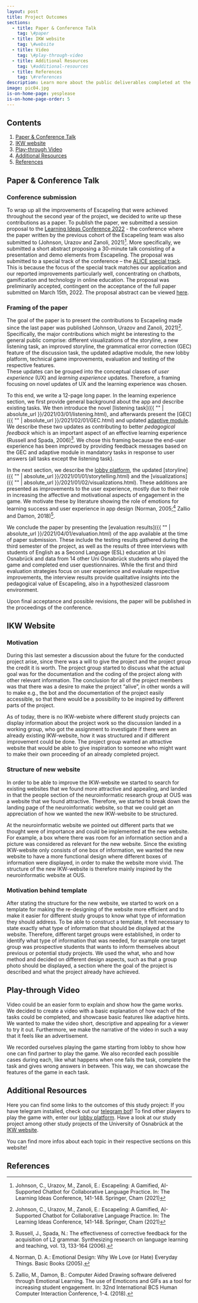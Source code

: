 ```yaml
---
layout: post
title: Project Outcomes
sections:
  - title: Paper & Conference Talk
    tag: \#paper
  - title: IKW website
    tag: \#website
  - title: Video
    tag: \#play-through-video
  - title: Additional Resources
    tag: \#additional-resources
  - title: References
    tag: \#references
description: Learn more about the public deliverables completed at the end of this two-year study project.
image: pic04.jpg
is-on-home-page: yesplease
is-on-home-page-order: 5
---
```


## Contents

1. [Paper & Conference Talk](#paper--conference-talk)
2. [IKW website](#ikw-website)
3. [Play-through Video](#play-through-video)
4. [Additional Resources](#additional-resources)
5. [References](#references)

## Paper & Conference Talk

### Conference submission

To wrap up all the improvements of Escapeling that were achieved throughout the second year of the project, we decided to write up these contributions as a paper. To publish the paper, we submitted a session proposal to the [Learning Ideas Conference 2022](https://www.learningideasconf.org/) - the conference where the paper written by the previous cohort of the Escapeling team was also submitted to (Johnson, Urazov and Zanoli, 2021)[^a]. More specifically, we submitted a short abstract proposing a 30-minute talk consisting of a presentation and demo elements from Escapeling. The proposal was submitted to a special track of the conference – the [ALICE special track](https://www.learningideasconf.org/alice). This is because the focus of the special track matches our application and our reported improvements particularly well, concentrating on chatbots, gamification and technology in online education. The proposal was preliminarily accepted, contingent on the acceptance of the full paper submitted on March 15th, 2022. The proposal abstract can be viewed [here](https://www.learningideasconf.org/program).

### Framing of the paper

The goal of the paper is to present the contributions to Escapeling made since the last paper was published (Johnson, Urazov and Zanoli, 2021)[^a]. Specifically, the major contributions which might be interesting to the general public comprise: different visualizations of the storyline, a new listening task, an improved storyline, the grammatical error correction (GEC) feature of the discussion task, the updated adaptive module, the new lobby platform,  technical game improvements, evaluation and testing of the respective features.  
These updates can be grouped into the conceptual classes of _user experience_ (UX) and _learning experience_ updates. Therefore, a framing focusing on novel updates of UX and the learning experience was chosen.

To this end, we write a 12-page long paper. In the learning experience section, we first provide general background about the app and describe existing tasks. We then introduce the novel [listening task]({{ "" | absolute_url }}/2021/03/01/listening.html), and afterwards present the [GEC]({{ "" | absolute_url }}/2021/02/01/GEC.html) and updated [adaptive module](TBD). We describe these two updates as contributing to better _pedagogical feedback_ which is an important aspect of an effective learning experience (Russell and Spada, 2006)[^b]. We chose this framing because the end-user experience has been improved by providing feedback messages based on the GEC and adaptive module in mandatory tasks in response to user answers (all tasks except the listening task).

In the next section, we describe the [lobby platform](TBD), the updated [storyline]({{ "" | absolute_url }}/2021/01/01/storytelling.html) and the [visualizations]({{ "" | absolute_url }}/2021/01/02/visualizations.html). These additions are presented as improvements to the user experience, mostly due to their role in increasing the affective and motivational aspects of engagement in the game. We motivate these by literature showing the role of emotions for learning success and user experience in app design (Norman, 2005;[^c] Zallio and Damon, 2018)[^d].

We conclude the paper by presenting the [evaluation results]({{ "" | absolute_url }}/2021/04/01/evaluation.html) of the app available at the time of paper submission. These include the testing results gathered during the third semester of the project, as well as the results of three interviews with students of English as a Second Language (ESL) education at Uni Osnabrück and data from 14 other Uni Osnabrück students who played the game and completed end user questionnaires. While the first and third evaluation strategies focus on user experience and evaluate respective improvements, the interview results provide qualitative insights into the pedagogical value of Escapeling, also in a hypothesized classroom environment.

Upon final acceptance and possible revisions, the paper will be published in the proceedings of the conference.

## IKW Website

### Motivation

During this last semester a discussion about the future for the conducted project arise, since there was a will to give the project and the project group the credit it is worth. The project group started to discuss what the actual goal was for the documentation and the coding of the project along with other relevant information. The conclusion for all of the project members was that there was a desire to make the project “alive”, in other words a will to make e.g., the bot and the documentation of the project easily accessible, so that there would be a possibility to be inspired by different parts of the project.

As of today, there is no IKW-webiste where different study projects can display information about the project work so the discussion landed in a working group, who got the assignment to investigate if there were an already existing IKW-website, how it was structured and if different improvement could be done. The project group wanted an attractive website that would be able to give inspiration to someone who might want to make their own proceeding of an already completed project.

### Structure of new website

In order to be able to improve the IKW-website we started to search for existing websites that we found more attractive and appealing, and landed in that the people section of the neuroinformatic research group at OUS was a website that we found attractive. Therefore, we started to break down the landing page of the neuroinformatic website, so that we could get an appreciation of how we wanted the new IKW-website to be structured.

At the neuroinformatic website we pointed out different parts that we thought were of importance and could be implemented at the new website. For example, a box where there was room for an information section and a picture was considered as relevant for the new website. Since the existing IKW-website only consists of one box of information, we wanted the new website to have a more functional design where different boxes of information were displayed, in order to make the website more vivid. The structure of the new IKW-website is therefore mainly inspired by the neuroinformatic website at OUS.

### Motivation behind template

After stating the structure for the new website, we started to work on a template for making the re-designing of the website more efficient and to make it easier for different study groups to know what type of information they should address. To be able to construct a template, it felt necessary to state exactly what type of information that should be displayed at the website. Therefore, different target groups were established, in order to identify what type of information that was needed, for example one target group was prospective students that wants to inform themselves about previous or potential study projects. We used the what, who and how method and decided on different design aspects, such as that a group photo should be displayed, a section where the goal of the project is described and what the project already have achieved.

## Play-through Video

Video could be an easier form to explain and show how the game works. We decided to create a video with a basic explanation of how each of the tasks could be completed, and showcase basic features like adaptive hints. We wanted to make the video short, descriptive and appealing for a viewer to try it out. Furthermore, we make the narrative of the video in such a way that it feels like an advertisement.

We recorded ourselves playing the game starting from lobby to show how one can find partner to play the game. We also recorded each possible cases during each, like what happens when one fails the task, complete the task and gives wrong answers in between. This way, we can showcase the features of the game in each task.

## Additional Resources

Here you can find some links to the outcomes of this study project:
If you have telegram installed, check out our [telegram bot](https://t.me/Escapeling_Bot)!
To find other players to play the game with, enter our [lobby platform](https://escapeling-lobby.herokuapp.com/).
Have a look at our study project among other study projects of the University of Osnabrück at the [IKW website](https://www.ikw.uni-osnabrueck.de/en/courses_of_study/master_program/cognitive_science_msc/study_projects.html).

You can find more infos about each topic in their respective sections on this website!

## References

[^a]: Johnson, C., Urazov, M., Zanoli, E.: Escapeling: A Gamified, AI-Supported Chatbot for Collaborative Language Practice. In: The Learning Ideas Conference, 141-148. Springer, Cham (2021)

[^b]: Russell, J., Spada, N.: The effectiveness of corrective feedback for the acquisition of L2 grammar. Synthesizing research on language learning and teaching, vol. 13, 133-164 (2006).

[^c]: Norman, D. A.: Emotional Design: Why We Love (or Hate) Everyday Things. Basic Books (2005).

[^d]: Zallio, M., Damon, B.: Computer Aided Drawing software delivered through Emotional Learning. The use of Emoticons and GIFs as a tool for increasing student engagement. In: 32nd International BCS Human Computer Interaction Conference, 1-4. (2018).
